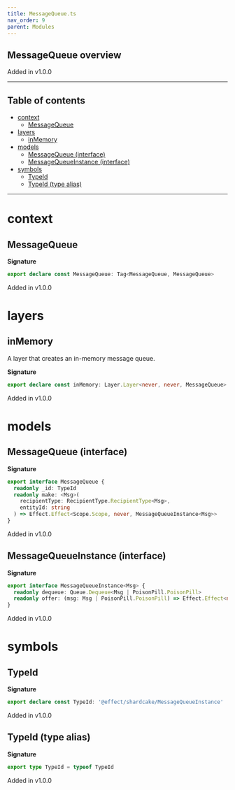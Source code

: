```yaml
---
title: MessageQueue.ts
nav_order: 9
parent: Modules
---
```


## MessageQueue overview

Added in v1.0.0

---

<h2 class="text-delta">Table of contents</h2>

- [context](#context)
  - [MessageQueue](#messagequeue)
- [layers](#layers)
  - [inMemory](#inmemory)
- [models](#models)
  - [MessageQueue (interface)](#messagequeue-interface)
  - [MessageQueueInstance (interface)](#messagequeueinstance-interface)
- [symbols](#symbols)
  - [TypeId](#typeid)
  - [TypeId (type alias)](#typeid-type-alias)

---

# context

## MessageQueue

**Signature**

```ts
export declare const MessageQueue: Tag<MessageQueue, MessageQueue>
```

Added in v1.0.0

# layers

## inMemory

A layer that creates an in-memory message queue.

**Signature**

```ts
export declare const inMemory: Layer.Layer<never, never, MessageQueue>
```

Added in v1.0.0

# models

## MessageQueue (interface)

**Signature**

```ts
export interface MessageQueue {
  readonly _id: TypeId
  readonly make: <Msg>(
    recipientType: RecipientType.RecipientType<Msg>,
    entityId: string
  ) => Effect.Effect<Scope.Scope, never, MessageQueueInstance<Msg>>
}
```

Added in v1.0.0

## MessageQueueInstance (interface)

**Signature**

```ts
export interface MessageQueueInstance<Msg> {
  readonly dequeue: Queue.Dequeue<Msg | PoisonPill.PoisonPill>
  readonly offer: (msg: Msg | PoisonPill.PoisonPill) => Effect.Effect<never, never, void>
}
```

Added in v1.0.0

# symbols

## TypeId

**Signature**

```ts
export declare const TypeId: '@effect/shardcake/MessageQueueInstance'
```

Added in v1.0.0

## TypeId (type alias)

**Signature**

```ts
export type TypeId = typeof TypeId
```

Added in v1.0.0
